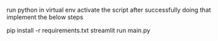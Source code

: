 run python in virtual env
activate the script
after successfully doing that implement the below steps

pip install -r requirements.txt
streamlit run main.py
